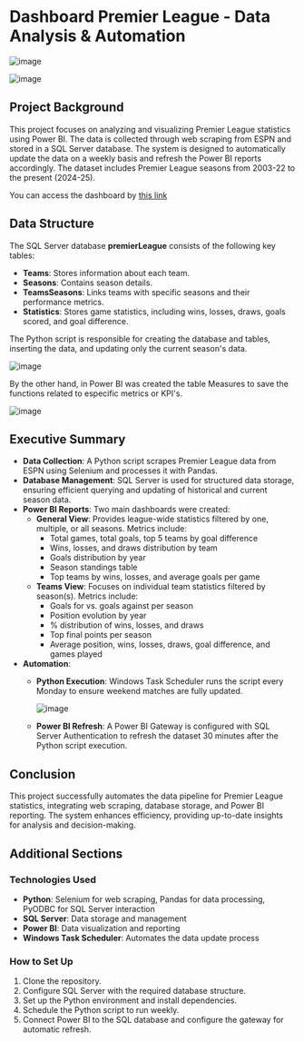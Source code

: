 # Dashboard Premier League - Data Analysis & Automation
![image](https://github.com/user-attachments/assets/32f00521-02ad-45c9-8487-d796f9016b86)

![image](https://github.com/user-attachments/assets/df7fb9fe-1beb-44b5-a21c-b85b97aa13bb)


## Project Background
This project focuses on analyzing and visualizing Premier League statistics using Power BI. The data is collected through web scraping from ESPN and stored in a SQL Server database. The system is designed to automatically update the data on a weekly basis and refresh the Power BI reports accordingly. The dataset includes Premier League seasons from 2003-22 to the present (2024-25).

You can access the dashboard by [this link](https://app.powerbi.com/view?r=eyJrIjoiYzg5Njk1NWItMDM4Mi00OWZmLThhOTctZGRlNzg3MGJhMzZjIiwidCI6IjBlMGNiMDYwLTA5YWQtNDlmNS1hMDA1LTY4YjliNDlhYTFmNiIsImMiOjR9&pageName=e18b7136c414b00e0575)  

## Data Structure
The SQL Server database **premierLeague** consists of the following key tables:

- **Teams**: Stores information about each team.
- **Seasons**: Contains season details.
- **TeamsSeasons**: Links teams with specific seasons and their performance metrics.
- **Statistics**: Stores game statistics, including wins, losses, draws, goals scored, and goal difference.

The Python script is responsible for creating the database and tables, inserting the data, and updating only the current season's data.

![image](https://github.com/user-attachments/assets/f7d015aa-dffe-4974-90c1-fff36e820a8f)

By the other hand, in Power BI was created the table Measures to save the functions related to especific metrics or KPI's.

![image](https://github.com/user-attachments/assets/09645588-7eb3-4e9a-8699-8654c9ff542e)

## Executive Summary
- **Data Collection**: A Python script scrapes Premier League data from ESPN using Selenium and processes it with Pandas.
- **Database Management**: SQL Server is used for structured data storage, ensuring efficient querying and updating of historical and current season data.
- **Power BI Reports**: Two main dashboards were created:
  - **General View**: Provides league-wide statistics filtered by one, multiple, or all seasons. Metrics include:
    - Total games, total goals, top 5 teams by goal difference
    - Wins, losses, and draws distribution by team
    - Goals distribution by year
    - Season standings table
    - Top teams by wins, losses, and average goals per game
  - **Teams View**: Focuses on individual team statistics filtered by season(s). Metrics include:
    - Goals for vs. goals against per season
    - Position evolution by year
    - % distribution of wins, losses, and draws
    - Top final points per season
    - Average position, wins, losses, draws, goal difference, and games played
- **Automation**:
  - **Python Execution**: Windows Task Scheduler runs the script every Monday to ensure weekend matches are fully updated.
    
    ![image](https://github.com/user-attachments/assets/8d5cce0b-d710-4c03-a444-f73d00299bce)

  - **Power BI Refresh**: A Power BI Gateway is configured with SQL Server Authentication to refresh the dataset 30 minutes after the Python script execution.

## Conclusion
This project successfully automates the data pipeline for Premier League statistics, integrating web scraping, database storage, and Power BI reporting. The system enhances efficiency, providing up-to-date insights for analysis and decision-making.

## Additional Sections
### Technologies Used
- **Python**: Selenium for web scraping, Pandas for data processing, PyODBC for SQL Server interaction
- **SQL Server**: Data storage and management
- **Power BI**: Data visualization and reporting
- **Windows Task Scheduler**: Automates the data update process

### How to Set Up
1. Clone the repository.
2. Configure SQL Server with the required database structure.
3. Set up the Python environment and install dependencies.
4. Schedule the Python script to run weekly.
5. Connect Power BI to the SQL database and configure the gateway for automatic refresh.

